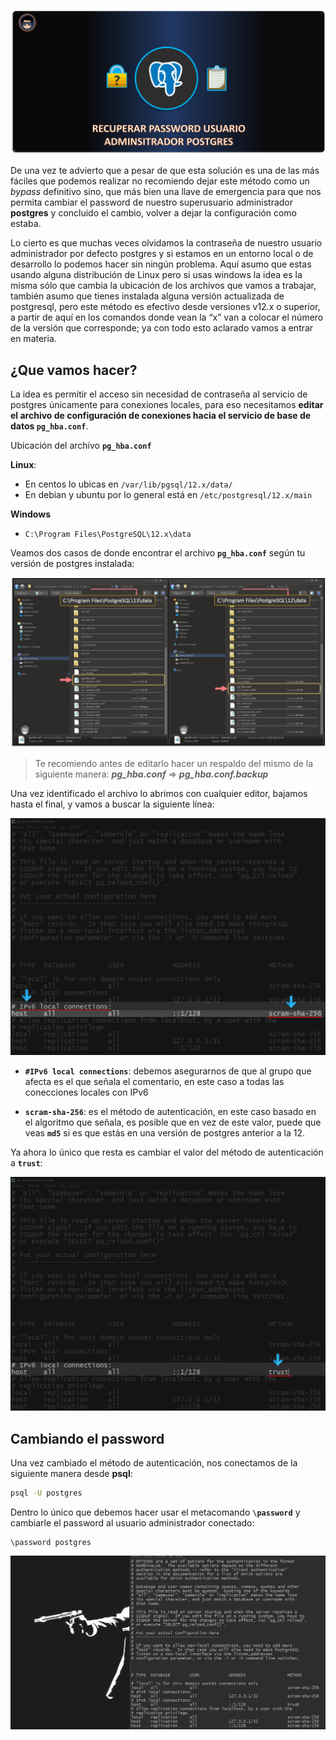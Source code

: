 [comment]: <> (Author: Marco Contreras Herrera)
[comment]: <> (Email: enidev911@gmail.com)

![banner](./assets/banner.png)

<a name="top"></a>

 
De una vez te advierto que a pesar de que esta solución es una de las más fáciles que podemos realizar no recomiendo dejar este método como un *bypass* definitivo sino, que más bien una llave de emergencia para que nos permita cambiar el password de nuestro superusuario administrador **postgres** y concluido el cambio, volver a dejar la configuración como estaba.

Lo cierto es que muchas veces olvidamos la contraseña de nuestro usuario administrador por defecto postgres y si estamos en un entorno local o de desarrollo lo podemos hacer sin ningún problema. Aquí asumo que estas usando alguna distribución de Linux pero si usas windows la idea es la misma sólo que cambia la ubicación de los archivos que vamos a trabajar, también asumo que tienes instalada alguna versión actualizada de postgresql, pero este método es efectivo desde versiones v12.x o superior, a partir de aquí en los comandos donde vean la “x” van a colocar el número de la versión que corresponde; ya con todo esto aclarado vamos a entrar en materia.


## ¿Que vamos hacer?

La idea es permitir el acceso sin necesidad de contraseña al servicio de postgres únicamente para conexiones locales, para eso necesitamos **editar el archivo de configuración de conexiones hacia el servicio de base de datos `pg_hba.conf`**.


Ubicación del archivo **`pg_hba.conf`**

**Linux**: 

- En centos lo ubicas en `/var/lib/pgsql/12.x/data/`
- En debian y ubuntu por lo general está en `/etc/postgresql/12.x/main`

**Windows**

- `C:\Program Files\PostgreSQL\12.x\data`


Veamos dos casos de donde encontrar el archivo **`pg_hba.conf`** según tu versión de postgres instalada:

![pg_hba.conf path](./assets/pg_hba_path.png)


> Te recomiendo antes de editarlo hacer un respaldo del mismo de la siguiente manera: ***pg_hba.conf*** => ***pg_hba.conf.backup***


Una vez identificado el archivo lo abrimos con cualquier editor, bajamos hasta el final, y vamos a buscar la siguiente línea:  

![pg_hba.conf](./assets/pg_hba_windows.png)

- **`#IPv6 local connections`**: debemos asegurarnos de que al grupo que afecta es el que señala el comentario, en este caso a todas las conecciones locales con IPv6

- **`scram-sha-256`**: es el método de autenticación, en este caso basado en el algoritmo que señala, es posible que en vez de este valor, puede que veas  **`md5`** si es que estás en una versión de postgres anterior a la 12.


Ya ahora lo único que resta es cambiar el valor del método de autenticación a **`trust`**:


![pg_hba.conf](./assets/pg_hba_trust.png)


## Cambiando el password


Una vez cambiado el método de autenticación, nos conectamos de la siguiente manera desde **psql**: 


```bash
psql -U postgres
```

Dentro lo único que debemos hacer usar el metacomando **`\password`** y cambiarle el password al usuario administrador conectado:  

```psql
\password postgres
```

![cambio de password aplicado](./assets/cambio-de-password-aplicado.gif)
